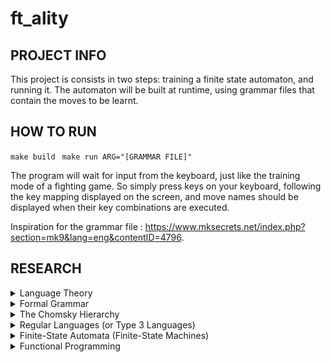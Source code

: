 # ft_ality


## PROJECT INFO

This project is consists in two steps: training a finite state automaton, and running it. The automaton will be built at runtime, using grammar files that contain the moves to be learnt. 

## HOW TO RUN

`` make build ``
`` make run ARG="[GRAMMAR FILE]"``

The program will wait for input from the keyboard, just like the training mode of a fighting game. So simply press keys on your keyboard, following the key mapping displayed on the screen, and move names should be displayed when their key combinations are executed.

Inspiration for the grammar file : https://www.mksecrets.net/index.php?section=mk9&lang=eng&contentID=4796.

## RESEARCH 

<details><summary>Language Theory</summary>

Also known as formal language theory, this is the branch of computer science theory that is a study of formal languages ie structured sets of symbols and rules, for their manipulation. 

Some core concepts include :

* Alphabets: A finite set of symbols. For example, {0, 1} is a common alphabet in binary systems.
* Strings: Sequences of symbols from an alphabet. For example, 101 is a string in the alphabet {0, 1}.
* Languages: Sets of strings formed from an alphabet, often constrained by specific rules. For example, {0, 1} could represent a binary language.
* Grammars: Formal systems that define languages by specifying production rules. These rules indicate how strings can be formed in a language. Context-free grammars, for example, are widely used in defining programming language syntax.
* Finite Automata: Abstract machines used to recognize patterns in languages. Automata theory provides models for how computers can process languages. For instance, a finite state machine can be used to check if a given string belongs to a language.
* Chomsky Hierarchy: A classification system for languages based on their complexity. It includes regular languages, context-free languages, context-sensitive languages, and recursively enumerable languages.

Language theory helps in designing programming languages and compilers but more importantly in the context of our project, in building parsers to analyze and interpret code or structured data. It assists creating algorithms for pattern matching. Language theory thus provides the fundamental principles for how computers interpret, analyze, and manipulate languages.

</details>


<details><summary>Formal Grammar</summary>

A formal grammar is a set of rules that define how strings in a language are constructed. Grammars are used to describe the structure of languages, often defining which strings (sequences of symbols) are valid within a particular language.

A grammar typically has:

* Non-terminals: Abstract symbols that can be replaced by sequences of other symbols.
* Terminals: The actual symbols in the language (e.g., letters, numbers).
* Production rules: Rules that define how non-terminals can be transformed into terminals or other non-terminals.
* Start symbol: The initial non-terminal from which strings in the language are derived.

For example, a formal grammar for a basic language that only includes numbers and addition operations (i.e., the sum of two numbers) would look like : 

```
Expr → Expr + Number | Number
Number → 1 | 2 | 3 | 4 | 5
```


</details>

<details><summary>The Chomsky Hierarchy</summary>

The Chomsky hierarchy categorizes formal grammars (and the languages they generate) into four types based on their complexity and the types of automata that can recognize them:

* Type 0: Recursively Enumerable Languages: Recognized by a Turing machine, these are the most general and powerful languages, but not all are decidable.
* Type 1: Context-Sensitive Languages: Recognized by a linear-bounded automaton, these languages have rules that consider the context of symbols in a sequence.
* Type 2: Context-Free Languages: Recognized by a pushdown automaton, these languages are widely used in programming languages, where each rule only depends on one non-terminal.
* Type 3: Regular Languages: Recognized by a finite automaton, these are the simplest languages with rules of the form A → aB or A → a and are used in search patterns or simple syntax.

</details>

<details><summary>Regular Languages (or Type 3 Languages) </summary>

Regular languages are the simplest type of languages in the Chomsky hierarchy, and they can be described by regular expressions or finite automata. They are "type 3 languages" because they belong to the lowest, simplest level in the hierarchy.

Characteristics of regular languages:

* Finite-state: They can be fully represented by a finite number of states.
* Limited memory: They don’t require a memory stack or recursion for parsing.

Examples include sets of strings like all binary strings that end in 0 (e.g., 10, 110, etc.).
Regular languages are commonly used in search algorithms, text processing, and lexical analysis (e.g., searching for patterns in text using regular expressions).

</details>

<details><summary>Finite-State Automata (Finite-State Machines) </summary>

A finite-state automaton (FSA) is an abstract machine that processes regular languages. It operates by moving between a finite number of states based on the input symbols and is commonly used to recognize patterns and regular languages.

An FSA consists of:

* States: Different "conditions" the machine can be in.
* Alphabet: The set of symbols it recognizes.
* Transitions: Rules that define how the machine moves from one state to another based on input symbols.
* Start state: The initial state where processing begins.
* Accept states: States that indicate successful recognition of a string.

Example: An FSA for the language of binary strings ending in 0 would move between states to accept strings like 10, 110, but reject 11.

FSAs are used in various applications, including parsing, network protocols, and text search algorithms. They’re powerful in pattern recognition but are limited to recognizing only regular languages. In our case, the FSA will be represented by a tuple `A = (Q, Σ, Q₀, F, δ)` : 

`Σ` is the input alphabet. It's the set of symbols or characters that the automaton can read. Think of it as the "vocabulary" the automaton understands.
Example: If the FSA is designed to recognize words made of the letters a and b, then Σ = {a, b}.

`Q` is the set of states in the automaton. A state is like a "status" the automaton can be in at any given time. The system switches between different states based on what it reads.
Example: An FSA that checks if a string has an even or odd number of as might have two states: even and odd.
Example: Q = {even, odd}

`Q₀` is the starting state. It’s the state where the automaton begins when it starts processing an input. So, when the automaton starts, it's in Q₀.
Example: If the starting state is the even state (where the automaton has seen an even number of as so far), then Q₀ = even.

`F` is the set of final or accepting states. These are the states that the automaton considers "successful" or "accepted" when it finishes reading the input. If the automaton ends in a state from F, it means the input is accepted by the automaton.
Example: If the automaton accepts strings that contain an even number of as, then F = {even}, because it should be in the even state when the string is accepted.

`δ` is the transition function. It tells the automaton how to move from one state to another based on the current state and the symbol it reads. It is a function that takes in a state and a symbol from the input alphabet and returns the next state.
Example: If the automaton is in the even state and reads the symbol a, it should transition to the odd state. If it's in the odd state and reads a, it should go back to the even state.

So, δ might look something like this:

* δ(even, a) → odd
* δ(odd, a) → even
* δ(even, b) → even
* δ(odd, b) → odd

It’s a function that tells you the next state for each symbol you encounter.

</details>

<details><summary>Functional Programming</summary>

You only look at input and produce output, no side effects.
* But in Ocaml we can still cheat a bit to print() for example, to produce side effects.

There are two main things you need to know to understand the concept:

* Data is immutable: If you want to change data, such as an array, you return a new array with the changes, not the original.
* Functions are stateless: Functions act as if for the first time, every single time! In other words, the function always gives the same return value for the same arguments.

There are three best practices that you should generally follow:

1. Your functions should accept at least one argument.
2. Your functions should return data, or another function.
3. Don’t use loops!

No concatenation of commands
* ex: do_thing1(); do_thing2()
Instead, composition of functions
* ex: print(sum(2, exp(1,2)))

Posts
* [Github Functional Programming 101](https://github.com/readme/guides/functional-programming-basics)

Videos
* [Functional Programming in 40 Minutes • Russ Olsen • GOTO 2018](https://www.youtube.com/watch?v=0if71HOyVjY)
  * You can stop at 30 minutes
  
</details>